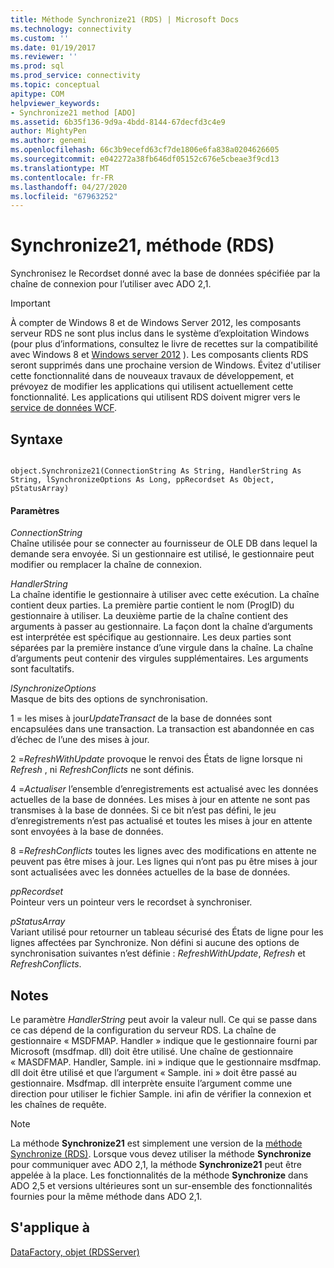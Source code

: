 ```yaml
---
title: Méthode Synchronize21 (RDS) | Microsoft Docs
ms.technology: connectivity
ms.custom: ''
ms.date: 01/19/2017
ms.reviewer: ''
ms.prod: sql
ms.prod_service: connectivity
ms.topic: conceptual
apitype: COM
helpviewer_keywords:
- Synchronize21 method [ADO]
ms.assetid: 6b35f136-9d9a-4bdd-8144-67decfd3c4e9
author: MightyPen
ms.author: genemi
ms.openlocfilehash: 66c3b9ecefd63cf7de1806e6fa838a0204626605
ms.sourcegitcommit: e042272a38fb646df05152c676e5cbeae3f9cd13
ms.translationtype: MT
ms.contentlocale: fr-FR
ms.lasthandoff: 04/27/2020
ms.locfileid: "67963252"
---
```

# <a name="synchronize21-method-rds"></a>Synchronize21, méthode (RDS)
Synchronisez le Recordset donné avec la base de données spécifiée par la chaîne de connexion pour l’utiliser avec ADO 2,1.  
  
> [!IMPORTANT]
>  À compter de Windows 8 et de Windows Server 2012, les composants serveur RDS ne sont plus inclus dans le système d’exploitation Windows (pour plus d’informations, consultez le livre de recettes sur la compatibilité avec Windows 8 et [Windows server 2012](https://www.microsoft.com/download/details.aspx?id=27416) ). Les composants clients RDS seront supprimés dans une prochaine version de Windows. Évitez d'utiliser cette fonctionnalité dans de nouveaux travaux de développement, et prévoyez de modifier les applications qui utilisent actuellement cette fonctionnalité. Les applications qui utilisent RDS doivent migrer vers le [service de données WCF](https://go.microsoft.com/fwlink/?LinkId=199565).  
  
## <a name="syntax"></a>Syntaxe  
  
```  
  
object.Synchronize21(ConnectionString As String, HandlerString As String, lSynchronizeOptions As Long, ppRecordset As Object, pStatusArray)  
```  
  
#### <a name="parameters"></a>Paramètres  
 *ConnectionString*  
 Chaîne utilisée pour se connecter au fournisseur de OLE DB dans lequel la demande sera envoyée. Si un gestionnaire est utilisé, le gestionnaire peut modifier ou remplacer la chaîne de connexion.  
  
 *HandlerString*  
 La chaîne identifie le gestionnaire à utiliser avec cette exécution. La chaîne contient deux parties. La première partie contient le nom (ProgID) du gestionnaire à utiliser. La deuxième partie de la chaîne contient des arguments à passer au gestionnaire. La façon dont la chaîne d’arguments est interprétée est spécifique au gestionnaire. Les deux parties sont séparées par la première instance d’une virgule dans la chaîne. La chaîne d’arguments peut contenir des virgules supplémentaires. Les arguments sont facultatifs.  
  
 *lSynchronizeOptions*  
 Masque de bits des options de synchronisation.  
  
 1 = les mises à jour*UpdateTransact* de la base de données sont encapsulées dans une transaction. La transaction est abandonnée en cas d’échec de l’une des mises à jour.  
  
 2 =*RefreshWithUpdate* provoque le renvoi des États de ligne lorsque ni *Refresh* , ni *RefreshConflicts* ne sont définis.  
  
 4 =*Actualiser* l’ensemble d’enregistrements est actualisé avec les données actuelles de la base de données. Les mises à jour en attente ne sont pas transmises à la base de données. Si ce bit n’est pas défini, le jeu d’enregistrements n’est pas actualisé et toutes les mises à jour en attente sont envoyées à la base de données.  
  
 8 =*RefreshConflicts* toutes les lignes avec des modifications en attente ne peuvent pas être mises à jour. Les lignes qui n’ont pas pu être mises à jour sont actualisées avec les données actuelles de la base de données.  
  
 *ppRecordset*  
 Pointeur vers un pointeur vers le recordset à synchroniser.  
  
 *pStatusArray*  
 Variant utilisé pour retourner un tableau sécurisé des États de ligne pour les lignes affectées par Synchronize. Non défini si aucune des options de synchronisation suivantes n’est définie : *RefreshWithUpdate*, *Refresh* et *RefreshConflicts*.  
  
## <a name="remarks"></a>Notes  
 Le paramètre *HandlerString* peut avoir la valeur null. Ce qui se passe dans ce cas dépend de la configuration du serveur RDS. La chaîne de gestionnaire « MSDFMAP. Handler » indique que le gestionnaire fourni par Microsoft (msdfmap. dll) doit être utilisé. Une chaîne de gestionnaire « MASDFMAP. Handler, Sample. ini » indique que le gestionnaire msdfmap. dll doit être utilisé et que l’argument « Sample. ini » doit être passé au gestionnaire. Msdfmap. dll interprète ensuite l’argument comme une direction pour utiliser le fichier Sample. ini afin de vérifier la connexion et les chaînes de requête.  
  
> [!NOTE]
>  La méthode **Synchronize21** est simplement une version de la [méthode Synchronize (RDS)](../../../ado/reference/rds-api/synchronize-method-rds.md). Lorsque vous devez utiliser la méthode **Synchronize** pour communiquer avec ADO 2,1, la méthode **Synchronize21** peut être appelée à la place. Les fonctionnalités de la méthode **Synchronize** dans ADO 2,5 et versions ultérieures sont un sur-ensemble des fonctionnalités fournies pour la même méthode dans ADO 2,1.  
  
## <a name="applies-to"></a>S'applique à  
 [DataFactory, objet (RDSServer)](../../../ado/reference/rds-api/datafactory-object-rdsserver.md)


